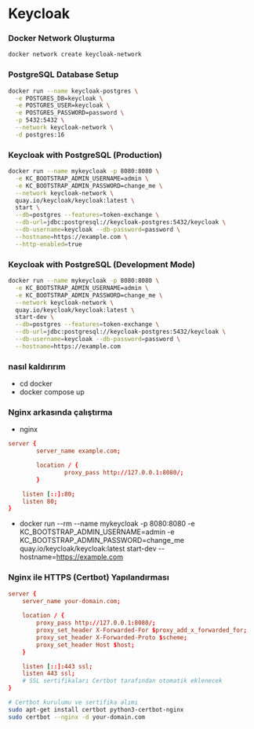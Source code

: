 # Keycloak

### Docker Network Oluşturma
```bash
docker network create keycloak-network
```

### PostgreSQL Database Setup
```bash
docker run --name keycloak-postgres \
  -e POSTGRES_DB=keycloak \
  -e POSTGRES_USER=keycloak \
  -e POSTGRES_PASSWORD=password \
  -p 5432:5432 \
  --network keycloak-network \
  -d postgres:16
```

### Keycloak with PostgreSQL (Production)
```bash
docker run --name mykeycloak -p 8080:8080 \
  -e KC_BOOTSTRAP_ADMIN_USERNAME=admin \
  -e KC_BOOTSTRAP_ADMIN_PASSWORD=change_me \
  --network keycloak-network \
  quay.io/keycloak/keycloak:latest \
  start \
  --db=postgres --features=token-exchange \
  --db-url=jdbc:postgresql://keycloak-postgres:5432/keycloak \
  --db-username=keycloak --db-password=password \
  --hostname=https://example.com \
  --http-enabled=true
```

### Keycloak with PostgreSQL (Development Mode)
```bash
docker run --name mykeycloak -p 8080:8080 \
  -e KC_BOOTSTRAP_ADMIN_USERNAME=admin \
  -e KC_BOOTSTRAP_ADMIN_PASSWORD=change_me \
  --network keycloak-network \
  quay.io/keycloak/keycloak:latest \
  start-dev \
  --db=postgres --features=token-exchange \
  --db-url=jdbc:postgresql://keycloak-postgres:5432/keycloak \
  --db-username=keycloak --db-password=password \
  --hostname=https://example.com
```

### nasıl kaldırırım
- cd docker
- docker compose up


### Nginx arkasında çalıştırma
- nginx
```conf
server {
        server_name example.com;

        location / {
                proxy_pass http://127.0.0.1:8080/;
        }

    listen [::]:80;
    listen 80;
}
```
- docker run --rm --name mykeycloak -p 8080:8080 -e KC_BOOTSTRAP_ADMIN_USERNAME=admin -e KC_BOOTSTRAP_ADMIN_PASSWORD=change_me quay.io/keycloak/keycloak:latest start-dev --hostname=https://example.com

### Nginx ile HTTPS (Certbot) Yapılandırması
```conf
server {
    server_name your-domain.com;
    
    location / {
        proxy_pass http://127.0.0.1:8080/;
        proxy_set_header X-Forwarded-For $proxy_add_x_forwarded_for;
        proxy_set_header X-Forwarded-Proto $scheme;
        proxy_set_header Host $host;
    }

    listen [::]:443 ssl;
    listen 443 ssl;
    # SSL sertifikaları Certbot tarafından otomatik eklenecek
}
```

```bash
# Certbot kurulumu ve sertifika alımı
sudo apt-get install certbot python3-certbot-nginx
sudo certbot --nginx -d your-domain.com
```

